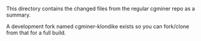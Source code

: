 This directory contains the changed files from the regular cgminer repo as a summary.

A development fork named cgminer-klondike exists so you can fork/clone from that for a full build.




